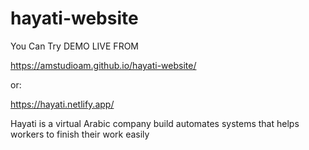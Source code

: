 # hayati-website

You Can Try DEMO LIVE FROM 

https://amstudioam.github.io/hayati-website/

or: 

https://hayati.netlify.app/

Hayati is a virtual Arabic company build automates systems that helps workers to finish their work easily 
